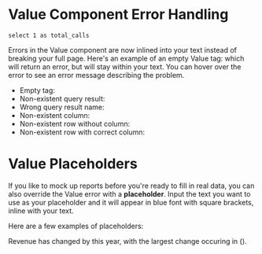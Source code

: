 # Value Component Error Handling

```summary
select 1 as total_calls
```

Errors in the Value component are now inlined into your text instead of breaking your full page. Here's an example of an empty Value tag: <Value/> which will return an error, but will stay within your text. You can hover over the error to see an error message describing the problem.

* Empty tag: <Value/>
* Non-existent query result: <Value data=abc/> 
* Wrong query result name: <Value data={data.abc}/>
* Non-existent column: <Value data={data.summary} column=abc/>
* Non-existent row without column: <Value data={data.summary} row=20/>
* Non-existent row with correct column: <Value data={data.summary} column=total_calls row=20/>

# Value Placeholders
If you like to mock up reports before you're ready to fill in real data, you can also override the Value error with a **placeholder**. Input the text you want to use as your placeholder and it will appear in blue font with square brackets, inline with your text.

Here are a few examples of placeholders: 

<Value placeholder="Report Date"/>  

Revenue has changed by <Value placeholder="YTD sales growth"/> this year, with the largest change occuring in <Value placeholder="top country name"/> (<Value placeholder="top country YTD growth"/>).

